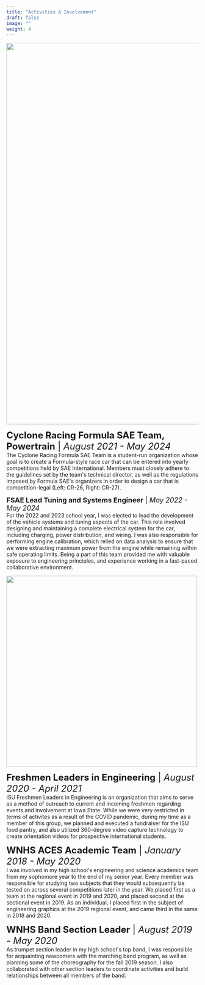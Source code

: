 ```yaml
---
title: "Activities & Involvement"
draft: false
image: ""
weight: 4
---
```


<img src="cr-pic.jpg" width="1000"/>

<font size=5><strong>Cyclone Racing Formula SAE Team, Powertrain</strong> | <em>August 2021 - May 2024</em></font><br>
	The Cyclone Racing Formula SAE Team is a student-run organization whose goal is to create a Formula-style race car that can be entered into yearly competitions held by SAE International.
	Members must closely adhere to the guidelines set by the team's technical director, as well as the regulations imposed by Formula SAE's organizers in order to design a car that is competition-legal (Left: CR-26, Right: CR-27).

<font size=4><strong>FSAE Lead Tuning and Systems Engineer</strong> | <em>May 2022 - May 2024</em></font><br>
	For the 2022 and 2023 school year, I was elected to lead the development of the vehicle systems and tuning aspects of the car. This role involved designing and maintaining a complete electrical system for the car, including charging, power distribution,
	and wiring. I was also responsible for performing engine calibration, which relied on data analysis to ensure that we were extracting maximum power from the engine while remaining within safe operating limits.
	Being a part of this team provided me with valuable exposure to engineering principles, and experience working in a fast-paced collaborative environment.

<img src="flie.jpg" width="500"/>

<font size=5><strong>Freshmen Leaders in Engineering</strong> | <em>August 2020 - April 2021</em></font><br>
	ISU Freshmen Leaders in Engineering is an organization that aims to serve as a method of outreach to current and incoming
	freshmen regarding events and involvement at Iowa State. While we were very restricted in terms of activites as a result of the COVID pandemic,
	during my time as a member of this group, we planned and executed a fundraiser for the ISU food pantry, and also utilized 360-degree video capture
	technology to create orientation videos for prospective international students.

<font size=5><strong>WNHS ACES Academic Team</strong> | <em>January 2018 - May 2020</em></font><br>
	I was involved in my high school's engineering and science academics team from my sophomore year to the end of my senior year. Every member was responsible for studying two
	subjects that they would subsequently be tested on across several competitions later in the year. We placed first as a team at the regional event in
	2019 and 2020, and placed second at the sectional event in 2019. As an individual, I placed first in the subject of engineering graphics at the 2019
	regional event, and came third in the same in 2018 and 2020.

<font size=5><strong>WNHS Band Section Leader</strong> | <em>August 2019 - May 2020</em></font><br>
	As trumpet section leader in my high school's top band, I was responsible for acquainting newcomers with the marching band program, as well as
	planning some of the choreography for the fall 2019 season. I also collaborated with other section leaders to coordinate activities and build
	relationships between all members of the band.
